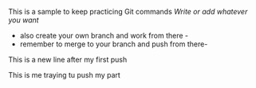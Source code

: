 This is a sample to keep practicing Git commands
_Write or add whatever you want_

- also create your own branch and work from there -
- remember to merge to your branch and push from there-

This is a new line after my first push


This is me traying tu push my part
